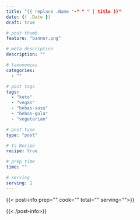 ```yaml
---
title: "{{ replace .Name "-" " " | title }}"
date: {{ .Date }}
draft: true

# post thumb
feature: "banner.png"

# meta description
description: ""

# taxonomies
categories:
  - ""

# post tags
tags:
  - "keto"
  - "vegan"
  - "bebas-susu"
  - "bebas-gula"
  - "vegetarian"

# post type
type: "post"

# Is Recipe
recipe: true

# prep time
time: ""

# serving
serving: 1
---
```


{{< post-info prep="" cook="" total="" serving="">}}

{{< /post-info>}}
